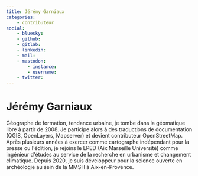 ```yaml
---
title: Jérémy Garniaux
categories:
    - contributeur
social:
    - bluesky:
    - github:
    - gitlab:
    - linkedin:
    - mail:
    - mastodon:
        - instance:
        - username:
    - twitter:
---
```


# Jérémy Garniaux

<!-- --8<-- [start:author-sign-block] -->

Géographe de formation, tendance urbaine, je tombe dans la géomatique libre à partir de 2008. Je participe alors à des traductions de documentation (QGIS, OpenLayers, Mapserver) et devient contributeur OpenStreetMap. Après plusieurs années à exercer comme cartographe indépendant pour la presse ou l'édition, je rejoins le LPED (Aix Marseille Université) comme ingénieur d'études au service de la recherche en urbanisme et changement climatique. Depuis 2020, je suis développeur pour la science ouverte en archéologie au sein de la MMSH à Aix-en-Provence.

<!-- --8<-- [end:author-sign-block] -->
